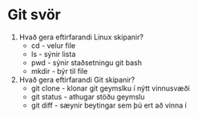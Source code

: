 # Git svör

1. Hvað gera eftirfarandi Linux skipanir?
   + cd - velur file
   + ls - sýnir lista
   + pwd - sýnir staðsetningu git bash
   + mkdir - býr til file
2. Hvað gera eftirfarandi Git skipanir?
   + git clone - klonar git geymslku í nýtt vinnusvæði
   + git status - athugar stöðu geymslu
   + git diff - sæynir beytingar sem þú ert að vinna í
